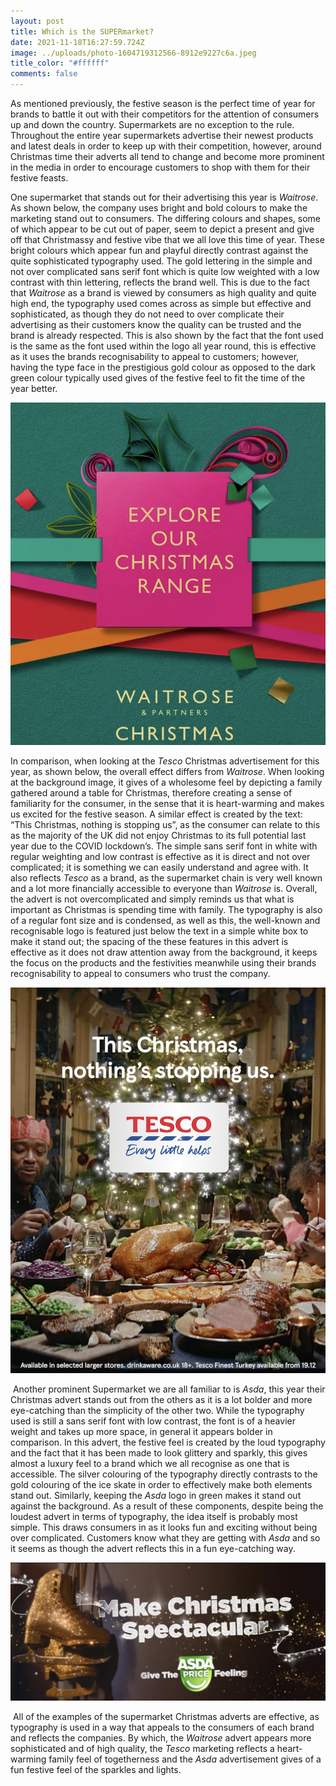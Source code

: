 ```yaml
---
layout: post
title: Which is the SUPERmarket?
date: 2021-11-18T16:27:59.724Z
image: ../uploads/photo-1604719312566-8912e9227c6a.jpeg
title_color: "#ffffff"
comments: false
---
```

As mentioned previously, the festive season is the perfect time of year for brands to battle it out with their competitors for the attention of consumers up and down the country. Supermarkets are no exception to the rule. Throughout the entire year supermarkets advertise their newest products and latest deals in order to keep up with their competition, however, around Christmas time their adverts all tend to change and become more prominent in the media in order to encourage customers to shop with them for their festive feasts.

One supermarket that stands out for their advertising this year is *Waitrose*. As shown below, the company uses bright and bold colours to make the marketing stand out to consumers. The differing colours and shapes, some of which appear to be cut out of paper, seem to depict a present and give off that Christmassy and festive vibe that we all love this time of year. These bright colours which appear fun and playful directly contrast against the quite sophisticated typography used. The gold lettering in the simple and not over complicated sans serif font which is quite low weighted with a low contrast with thin lettering, reflects the brand well. This is due to the fact that *Waitrose* as a brand is viewed by consumers as high quality and quite high end, the typography used comes across as simple but effective and sophisticated, as though they do not need to over complicate their advertising as their customers know the quality can be trusted and the brand is already respected. This is also shown by the fact that the font used is the same as the font used within the logo all year round, this is effective as it uses the brands recognisability to appeal to customers; however, having the type face in the prestigious gold colour as opposed to the dark green colour typically used gives of the festive feel to fit the time of the year better.

![Waitrose Christmas Advert](../uploads/image2.jpeg "Waitrose Christmas Advert")

In comparison, when looking at the *Tesco* Christmas advertisement for this year, as shown below, the overall effect differs from *Waitrose*. When looking at the background image, it gives of a wholesome feel by depicting a family gathered around a table for Christmas, therefore creating a sense of familiarity for the consumer, in the sense that it is heart-warming and makes us excited for the festive season. A similar effect is created by the text: “This Christmas, nothing is stopping us”, as the consumer can relate to this as the majority of the UK did not enjoy Christmas to its full potential last year due to the COVID lockdown’s. The simple sans serif font in white with regular weighting and low contrast is effective as it is direct and not over complicated; it is something we can easily understand and agree with. It also reflects *Tesco* as a brand, as the supermarket chain is very well known and a lot more financially accessible to everyone than *Waitrose* is. Overall, the advert is not overcomplicated and simply reminds us that what is important as Christmas is spending time with family. The typography is also of a regular font size and is condensed, as well as this, the well-known and recognisable logo is featured just below the text in a simple white box to make it stand out; the spacing of the these features in this advert is effective as it does not draw attention away from the background, it keeps the focus on the products and the festivities meanwhile using their brands recognisability to appeal to consumers who trust the company. 

![Tesco Christmas Advert](../uploads/image1.jpeg "Tesco Christmas Advert")

 Another prominent Supermarket we are all familiar to is *Asda*, this year their Christmas advert stands out from the others as it is a lot bolder and more eye-catching than the simplicity of the other two. While the typography used is still a sans serif font with low contrast, the font is of a heavier weight and takes up more space, in general it appears bolder in comparison. In this advert, the festive feel is created by the loud typography and the fact that it has been made to look glittery and sparkly, this gives almost a luxury feel to a brand which we all recognise as one that is accessible. The silver colouring of the typography directly contrasts to the gold colouring of the ice skate in order to effectively make both elements stand out. Similarly, keeping the *Asda* logo in green makes it stand out against the background. As a result of these components, despite being the loudest advert in terms of typography, the idea itself is probably most simple. This draws consumers in as it looks fun and exciting without being over complicated. Customers know what they are getting with *Asda* and so it seems as though the advert reflects this in a fun eye-catching way.

![Asda Christmas Advert ](../uploads/image0.jpeg "Asda Christmas Advert ")

 All of the examples of the supermarket Christmas adverts are effective, as typography is used in a way that appeals to the consumers of each brand and reflects the companies. By which, the *Waitrose* advert appears more sophisticated and of high quality, the *Tesco* marketing reflects a heart-warming family feel of togetherness and the *Asda* advertisement gives of a fun festive feel of the sparkles and lights.